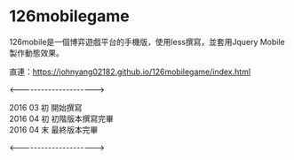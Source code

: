 # 126mobilegame

126mobile是一個博弈遊戲平台的手機版，使用less撰寫，並套用Jquery Mobile製作動態效果。

直連：https://johnyang02182.github.io/126mobilegame/index.html

<--------------------->

2016 03 初  開始撰寫</br>
2016 04 初  初階版本撰寫完畢</br>
2016 04 末  最終版本完畢

<--------------------->
